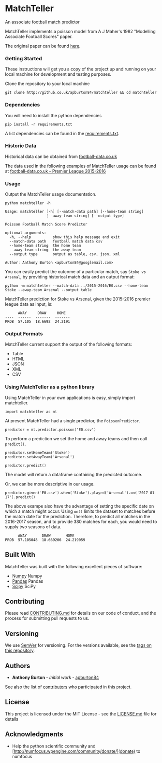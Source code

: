 # MatchTeller

An associate football match predictor

MatchTeller implements a poisson model from A J Maher's 1982 "Modelling Associate Football Scores" paper.

The original paper can be found [here](http://www.90minut.pl/misc/maher.pdf).

### Getting Started

These instructions will get you a copy of the project up and running on your local machine for development and testing purposes.

Clone the repository to your local machine

    git clone http://github.co.uk/apburton84/matchteller && cd matchteller

### Dependencies

You will need to install the python dependencies

```
pip install -r requirements.txt
```

A list dependencies can be found in the [requirements.txt](http://github.co.uk/apburton84/matchteller/requirements.txt).

### Historic Data

Historical data can be obtained from [football-data.co.uk](http://football-data.co.uk)

The data used in the following examples of MatchTeller usage can be found at [football-data.co.uk - Premier League 2015-2016](http://www.football-data.co.uk/mmz4281/1516/E0.csv)

### Usage

Output the MatchTeller usage documentation.

```
python matchteller -h
```

```
Usage: matchteller [-h] [--match-data path] [--home-team string]
                   [--away-team string] [--output type]

Poisson Football Match Score Predictor

optional arguments:
  -h, --help          show this help message and exit
  --match-data path   football match data csv
  --home-team string  the home team
  --away-team string  the away team
  --output type       output as table, csv, json, xml

Author: Anthony Burton <apburton84@googlemail.com>
```

You can easily predict the outcome of a particular match, say `Stoke vs Arsenal`, by providing historical match data and an output format:

```
python -m matchteller --match-data ../2015-2016/E0.csv --home-team Stoke --away-team Arsenal --output table
```

MatchTeller prediction for Stoke vs Arsenal, given the 2015-2016 premier league data as input, is:

```
      AWAY     DRAW     HOME
----  ------  -------  -------
PROB  57.105  18.6692  24.2191
```

### Output Formats

MatchTeller current support the output of the following formats:

* Table
* HTML
* JSON
* XML
* CSV

### Using MatchTeller as a python library

Using MatchTeller in your own applications is easy, simply import matchteller.

```
import matchteller as mt
```

At present MatchTeller had a single predictor, the ``PoissonPredictor``.

```
predictor = mt.predictor.poisson('E0.csv')
```

To perform a prediction we set the home and away teams and then call ``predict()``.

```
predictor.setHomeTeam('Stoke')
predictor.setAwayTeam('Arsenal')

predictor.predict()
```
The model will return a dataframe containing the predicted outcome.

Or, we can be more descriptive in our usage.

```
predictor.given('E0.csv').when('Stoke').played('Arsenal').on('2017-01-17').predict()
```

The above exampe also have the advantage of setting the specific date on which a match might occur.
Using ``on()`` limits the dataset to matches before the match date for the prediction. Therefore, to
predict all matches in the 2016-2017 season, and to provide 380 matches for each, you would need to
supply two seasons of data.


```
      AWAY       DRAW       HOME
PROB  57.105048  18.669206  24.219059

```

## Built With

MatchTeller was built with the following excellent pieces of software:

* [Numpy](http://www.numpy.org/) Numpy
* [Pandas](https://pandas.pydata.org/) Pandas
* [Scipy](https://www.scipy.org://www.scipy.org/) SciPy

## Contributing

Please read [CONTRIBUTING.md](https://gist.github.com/apburton84/CONTRIBUTING.md) for details on our code of conduct, and the process for submitting pull requests to us.

## Versioning

We use [SemVer](http://semver.org/) for versioning. For the versions available, see the [tags on this repository](https://github.com/apburton84/matchteller/tags).

## Authors

* **Anthony Burton** - *Initial work* - [apburton84](https://github.com/apburton84)

See also the list of [contributors](https://github.com/your/project/contributors) who participated in this project.

## License

This project is licensed under the MIT License - see the [LICENSE.md](LICENSE.md) file for details

## Acknowledgments

* Help the python scientific community and [http://numfocus.wpengine.com/community/donate/](donate) to numfocus
